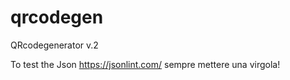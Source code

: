 # qrcodegen
QRcodegenerator v.2


To test the Json https://jsonlint.com/ sempre mettere una virgola!


